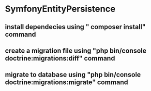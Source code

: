 # SymfonyEntityPersistence

## install dependecies using " composer install" command
## create a migration file using "php bin/console doctrine:migrations:diff" command
## migrate to database using "php bin/console doctrine:migrations:migrate" command
